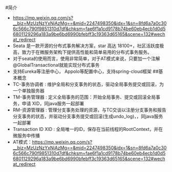 #简介
* https://mp.weixin.qq.com/s?__biz=MzUzNzYxNjAzMg==&mid=2247498350&idx=1&sn=8fd6a7a0c306c566c790f9851310d7df&chksm=fae6f1a1cd9178b74be60eb4ecb1d0d56801129296a183a9be6bd6990bfebff3c19363d65165&scene=132#wechat_redirect
* Seata 是一款开源的分布式事务解决方案，star 高达 18100+，社区活跃度极高，致力于在微服务架构下提供高性能和简单易用的分布式事务服务。
* 对于seata的使用而言，使用非常简单，对于AT模式来说，只要加一个注解@GlobalTransactional就能实现分布式事务
* 支持Eureka等注册中心， Appolo等配置中心，支持spring-cloud框架
##基本概念
* TC-事务协调者 : 维护全局和分支事务的状态，驱动全局事务提交或回滚，为一个单独服务器
* TM-事务管理器 : 定义全局事务的范围：开始全局事务、提交或回滚全局事务，申请 XID，同java服务一起部署
* RM-资源管理器 : 管理分支事务处理的资源，与TC交谈以注册分支事务和报告分支事务的状态，并驱动分支事务提交或回滚(生成undo_log)，，同java服务一起部署
* Transaction ID XID : 全局唯一的ID，保存在当前线程的RootContext，并在微服务中传播
* AT模式：https://mp.weixin.qq.com/s?__biz=MzUzNzYxNjAzMg==&mid=2247498350&idx=1&sn=8fd6a7a0c306c566c790f9851310d7df&chksm=fae6f1a1cd9178b74be60eb4ecb1d0d56801129296a183a9be6bd6990bfebff3c19363d65165&scene=132#wechat_redirect

        

